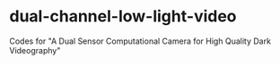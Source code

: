 # dual-channel-low-light-video

Codes for "A Dual Sensor Computational Camera for High Quality Dark Videography"
